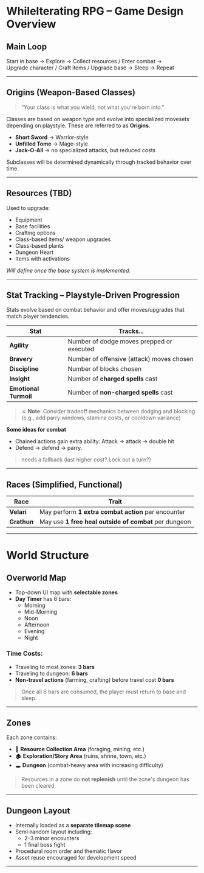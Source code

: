 # WhileIterating RPG – Game Design Overview

## Main Loop
Start in base → Explore → Collect resources / Enter combat →  
Upgrade character / Craft items / Upgrade base → Sleep → Repeat

---

## Origins (Weapon-Based Classes)
> “Your class is what you wield, not what you're born into.”

Classes are based on weapon type and evolve into specialized movesets depending on playstyle. These are referred to as **Origins**.

- **Short Sword** → Warrior-style
- **Unfilled Tome** → Mage-style
- **Jack-O-All** → no specialized attacks, but reduced costs

Subclasses will be determined dynamically through tracked behavior over time.

---

## Resources (TBD)
Used to upgrade:
- Equipment
- Base facilities
- Crafting options
- Class-based items/ weapon upgrades
- Class-based plants
- Dungeon Heart
- Items with activations


*Will define once the base system is implemented.*

---

## Stat Tracking – Playstyle-Driven Progression

Stats evolve based on combat behavior and offer moves/upgrades that match player tendencies.

| Stat               | Tracks...                                     |
|--------------------|-----------------------------------------------|
| **Agility**         | Number of dodge moves prepped or executed     |
| **Bravery**         | Number of offensive (attack) moves chosen     |
| **Discipline**      | Number of blocks chosen                       |
| **Insight**         | Number of **charged spells** cast             |
| **Emotional Turmoil** | Number of **non-charged spells** cast     |

> ⚔️ **Note**: Consider tradeoff mechanics between dodging and blocking (e.g., add parry windows, stamina costs, or cooldown variance)

**Some ideas for combat**
- Chained actions gain extra ability: Attack -> attack -> double hit
- Defend -> defend -> parry. 
> needs a fallback (last higher cost? Lock out a turn?)

---

## Races (Simplified, Functional)

| Race     | Trait                                       |
|----------|---------------------------------------------|
| **Velari**   | May perform **1 extra combat action** per encounter |
| **Grathun**  | May use **1 free heal outside of combat** per dungeon |

---

# World Structure

## Overworld Map
- Top-down UI map with **selectable zones**
- **Day Timer** has 6 bars:  
  - Morning  
  - Mid-Morning  
  - Noon  
  - Afternoon  
  - Evening  
  - Night

### Time Costs:
- Traveling to most zones: **3 bars**
- Traveling to dungeon: **6 bars**
- **Non-travel actions** (farming, crafting) before travel cost **0 bars**

> Once all 6 bars are consumed, the player must return to base and sleep.

---

## Zones

Each zone contains:
- 🌿 **Resource Collection Area** (foraging, mining, etc.)
- 🏚️ **Exploration/Story Area** (ruins, shrine, town, etc.)
- 🕳️ **Dungeon** (combat-heavy area with increasing difficulty)

> Resources in a zone do **not replenish** until the zone's dungeon has been cleared.

---

## Dungeon Layout

- Internally loaded as a **separate tilemap scene**
- Semi-random layout including:
  - 2–3 minor encounters
  - 1 final boss fight
- Procedural room order and thematic flavor
- Asset reuse encouraged for development speed

---

